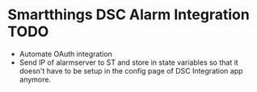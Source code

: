 # Smartthings DSC Alarm Integration TODO

* Automate OAuth integration
* Send IP of alarmserver to ST and store in state variables so that it doesn't have to be setup in the config page of DSC Integration app anymore.
